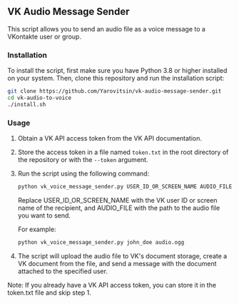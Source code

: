 ## VK Audio Message Sender

This script allows you to send an audio file as a voice message to a VKontakte user or group.

### Installation

To install the script, first make sure you have Python 3.8 or higher installed on your system. Then, clone this repository and run the installation script:

```bash
git clone https://github.com/Yarovitsin/vk-audio-message-sender.git
cd vk-audio-to-voice
./install.sh
```

### Usage
1. Obtain a VK API access token from the VK API documentation.
2. Store the access token in a file named `token.txt` in the root directory of the repository or with the `--token` argument.
3. Run the script using the following command:
    
    ```bash
   python vk_voice_message_sender.py USER_ID_OR_SCREEN_NAME AUDIO_FILE
    ```
    
   Replace USER_ID_OR_SCREEN_NAME with the VK user ID or screen name of the recipient, and AUDIO_FILE with the path to the audio file you want to send.

    For example:
        
    ```bash
    python vk_voice_message_sender.py john_doe audio.ogg
    ```
4. The script will upload the audio file to VK's document storage, create a VK document from the file, and send a message with the document attached to the specified user.

Note: If you already have a VK API access token, you can store it in the token.txt file and skip step 1.
